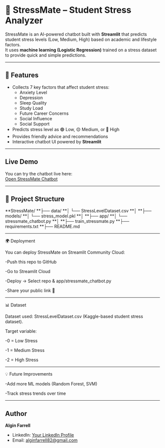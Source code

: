 # 🧠 StressMate – Student Stress Analyzer  

StressMate is an AI-powered chatbot built with **Streamlit** that predicts student stress levels (Low, Medium, High) based on academic and lifestyle factors.  
It uses **machine learning (Logistic Regression)** trained on a stress dataset to provide quick and simple predictions.  

---

## 📌 Features
- Collects 7 key factors that affect student stress:  
  - Anxiety Level  
  - Depression  
  - Sleep Quality  
  - Study Load  
  - Future Career Concerns  
  - Social Influence  
  - Social Support  
- Predicts stress level as 🟢 Low, 🟡 Medium, or 🔴 High  
- Provides friendly advice and recommendations  
- Interactive chatbot UI powered by **Streamlit**  

---
## Live Demo

You can try the chatbot live here:  
[Open StressMate Chatbot](https://stressmate-hwxrf3mckssmvxpuwba68u.streamlit.app/)

---
## 📂 Project Structure
**StressMate/
**├── data/
**│ └── StressLevelDataset.csv 
**│
**├── models/
**│ └── stress_model.pkl 
**│
**├── app/
**│ └── stressmate_chatbot.py 
**│
**├── train_stressmate.py 
**├── requirements.txt
**├── README.md 

---
🌍 Deployment

You can deploy StressMate on Streamlit Community Cloud:

-Push this repo to GitHub

-Go to Streamlit Cloud

-Deploy → Select repo & app/stressmate_chatbot.py

-Share your public link 🎉

---
📊 Dataset

Dataset used: StressLevelDataset.csv (Kaggle-based student stress dataset).

Target variable:

-0 = Low Stress

-1 = Medium Stress

-2 = High Stress

---
💡 Future Improvements

-Add more ML models (Random Forest, SVM)

-Track stress trends over time


---
## Author

**Algin Farrell**

- LinkedIn: [Your LinkedIn Profile](https://www.linkedin.com/in/algin-farrell-16681432b)  
- Email: alginfarrell82@gmail.com
